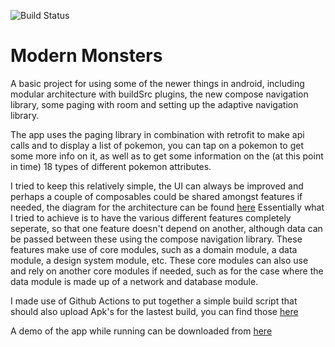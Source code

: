 ![Build Status](https://github.com/Pieter-127/ModernMonsters/workflows/Build/badge.svg)

# Modern Monsters
A basic project for using some of the newer things in android, including modular architecture with buildSrc plugins, the new compose navigation library, some paging with room and setting up the adaptive navigation library.  

The app uses the paging library in combination with retrofit to make api calls and to display a list of pokemon, you can tap on a pokemon to get some more info on it, as well as to get some information on the (at this point in time) 18 types of different pokemon attributes.

I tried to keep this relatively simple, the UI can always be improved and perhaps a couple of composables could be shared amongst features if needed, the diagram for the architecture can be found [here](https://github.com/Pieter-127/ModernMonsters/blob/develop/Architecture.JPG)
Essentially what I tried to achieve is to have the various different features completely seperate, so that one feature doesn't depend on another, although data can be passed between these using the compose navigation library. 
These features make use of core modules, such as a domain module, a data module, a design system module, etc. 
These core modules can also use and rely on another core modules if needed, such as for the case where the data module is made up of a network and database module.

I made use of Github Actions to put together a simple build script that should also upload Apk's for the lastest build, you can find those [here](https://github.com/Pieter-127/ModernMonsters/actions)

A demo of the app while running can be downloaded from [here](https://github.com/Pieter-127/ModernMonsters/blob/develop/demo.mp4)
